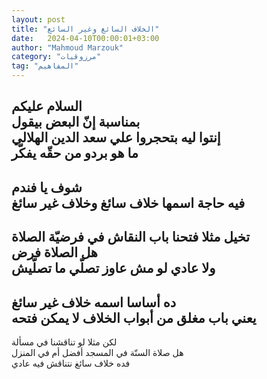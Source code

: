 ```yaml
---
layout: post
title: "الخلاف السائغ وغير السائغ"
date:   2024-04-10T00:00:01+03:00
author: "Mahmoud Marzouk"
category: "مرزوقيات"
tag: "المفاهيم"
---
```



السلام عليكم  
بمناسبة إنّ البعض بيقول  
إنتوا ليه بتحجروا علي سعد الدين الهلالي  
ما هو بردو من حقّه يفكّر  
-  
شوف يا فندم  
فيه حاجة اسمها خلاف سائغ وخلاف غير سائغ  
-  
تخيل مثلا فتحنا باب النقاش في فرضيّة الصلاة  
هل الصلاة فرض  
ولا عادي لو مش عاوز تصلّي ما تصلّيش  
-  
ده أساسا اسمه خلاف غير سائغ  
يعني باب مغلق من أبواب الخلاف لا يمكن فتحه  
-  
لكن مثلا لو تناقشنا في مسألة  
هل صلاة السنّة في المسجد أفضل أم في المنزل  
فده خلاف سائغ نتناقش فيه عادي
